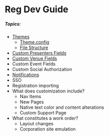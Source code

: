 # Reg Dev Guide

##### Topics:

- [Themes](Themes/README.md)
  - [Theme.config](theme_config/README.md)
  - [File Structure](file_structure/README.md)
- [Custom Presenters Fields](presenter_fields/README.md)
- [Custom Venue Fields](venue_fields/README.md)
- Custom Event Fields
- Custom Social Authorization
- [Notifications](notifications/README.md)
- SSO
- Registration importing
- What does customization include?
  - Nav Items
  - New Pages
  - Native text color and content alterations
  - Custom Support Page
- What constitutes a work order?
  - Layout changes
  - Corporation site emulation
